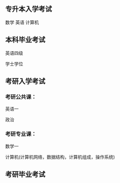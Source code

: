 



## 专升本入学考试

数学 英语 计算机



## 本科毕业考试   

英语四级

学士学位





## 考研入学考试

### 考研公共课：

英语一

政治



### 考研专业课：

数学一

计算机(计算机网络，数据结构，计算机组成，操作系统)



## 考研毕业考试

